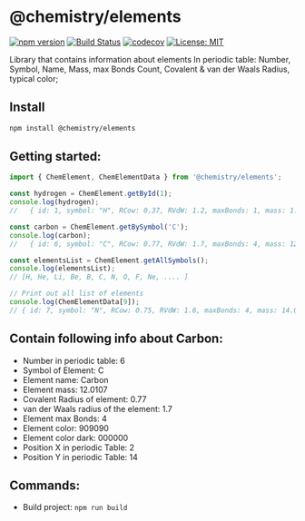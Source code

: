 # @chemistry/elements
[![npm version](https://badge.fury.io/js/%40chemistry%2Felements.svg)](https://badge.fury.io/js/%40chemistry%2Felements)
[![Build Status](https://travis-ci.com/chemistry/chemical-libraries.svg?branch=master)](https://travis-ci.org/chemistry/chemical-libraries)
[![codecov](https://codecov.io/gh/chemistry/chemical-libraries/branch/master/graph/badge.svg)](https://codecov.io/gh/chemistry/chemical-libraries)
[![License: MIT](https://img.shields.io/badge/License-MIT-gren.svg)](https://opensource.org/licenses/MIT)

Library that contains information about elements In periodic table: Number, Symbol, Name, Mass, max Bonds Count, Covalent & van der Waals Radius, typical color;

## Install
```bash
npm install @chemistry/elements
```

## Getting started:
```javascript
import { ChemElement, ChemElementData } from '@chemistry/elements';

const hydrogen = ChemElement.getById(1);
console.log(hydrogen);
//   { id: 1, symbol: "H", RCow: 0.37, RVdW: 1.2, maxBonds: 1, mass: 1.00794, name: "Hydrogen", posX: 1, posY: 1, color: "#FFFFFF", color2: "#808080" }

const carbon = ChemElement.getBySymbol('C');
console.log(carbon);
//   { id: 6, symbol: "C", RCow: 0.77, RVdW: 1.7, maxBonds: 4, mass: 12.0107, name: "Carbon", posX: 2, posY: 14, color: "#909090", color2: "#000000" }

const elementsList = ChemElement.getAllSymbols();
console.log(elementsList);
// [H, He, Li, Be, B, C, N, O, F, Ne, .... ]

// Print out all list of elements
console.log(ChemElementData[9]);
// { id: 7, symbol: "N", RCow: 0.75, RVdW: 1.6, maxBonds: 4, mass: 14.0067, name: "Nitrogen", posX: 2, posY: 15, color: "#3050F8", color2: "#304FF7" }
```

## Contain following info about Carbon:
  * Number in periodic table: 6
  * Symbol of Element: C
  * Element name: Carbon
  * Element mass: 12.0107
  * Covalent Radius of element: 0.77
  * van der Waals radius of the element: 1.7
  * Element max Bonds: 4
  * Element color: 909090
  * Element color dark: 000000
  * Position X in periodic Table: 2
  * Position Y in periodic Table: 14

## Commands:
  * Build project: `npm run build`
